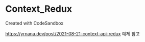 # Context_Redux

Created with CodeSandbox

https://yrnana.dev/post/2021-08-21-context-api-redux 예제 참고
